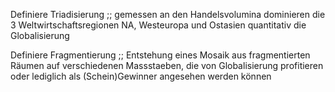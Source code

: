 Definiere Triadisierung ;; gemessen an den Handelsvolumina dominieren die 3 Weltwirtschaftsregionen NA, Westeuropa und Ostasien quantitativ die Globalisierung
<!--SR:!2024-09-30,4,270-->

Definiere Fragmentierung ;; Entstehung eines Mosaik aus fragmentierten Räumen auf verschiedenen Massstaeben, die von Globalisierung profitieren oder lediglich als (Schein)Gewinner angesehen werden können
<!--SR:!2024-09-30,4,270-->